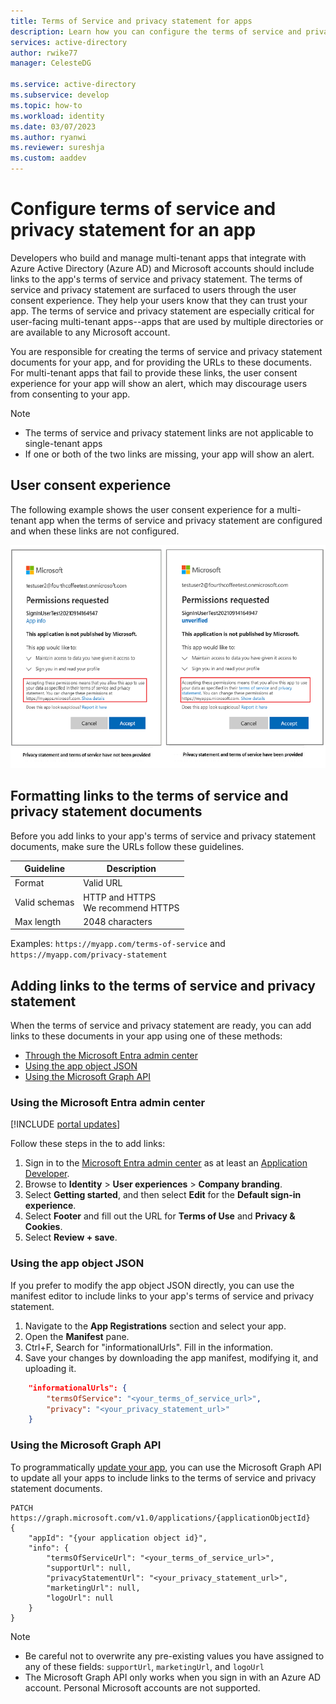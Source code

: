 ```yaml
---
title: Terms of Service and privacy statement for apps
description: Learn how you can configure the terms of service and privacy statement for apps registered to use Azure AD.
services: active-directory
author: rwike77
manager: CelesteDG

ms.service: active-directory
ms.subservice: develop
ms.topic: how-to
ms.workload: identity
ms.date: 03/07/2023
ms.author: ryanwi
ms.reviewer: sureshja
ms.custom: aaddev
---
```


# Configure terms of service and privacy statement for an app

Developers who build and manage multi-tenant apps that integrate with Azure Active Directory (Azure AD) and Microsoft accounts should include links to the app's terms of service and privacy statement. The terms of service and privacy statement are surfaced to users through the user consent experience. They help your users know that they can trust your app. The terms of service and privacy statement are especially critical for user-facing multi-tenant apps--apps that are used by multiple directories or are available to any Microsoft account.

You are responsible for creating the terms of service and privacy statement documents for your app, and for providing the URLs to these documents. For multi-tenant apps that fail to provide these links, the user consent experience for your app will show an alert, which may discourage users from consenting to your app.

> [!NOTE]
> * The terms of service and privacy statement links are not applicable to single-tenant apps
> * If one or both of the two links are missing, your app will show an alert.

## User consent experience

The following example shows the user consent experience for a multi-tenant app when the terms of service and privacy statement are configured and when these links are not configured.

![Screenshots with and without a privacy statement and terms of service provided](./media/howto-add-terms-of-service-privacy-statement/user-consent-exp-privacy-statement-terms-service.png)

## Formatting links to the terms of service and privacy statement documents

Before you add links to your app's terms of service and privacy statement documents, make sure the URLs follow these guidelines.

| Guideline     | Description                           |
|---------------|---------------------------------------|
| Format        | Valid URL                             |
| Valid schemas | HTTP and HTTPS<br/>We recommend HTTPS |
| Max length    | 2048 characters                       |

Examples: `https://myapp.com/terms-of-service` and `https://myapp.com/privacy-statement`

## Adding links to the terms of service and privacy statement

When the terms of service and privacy statement are ready, you can add links to these documents in your app using one of these methods:

* [Through the Microsoft Entra admin center](#entra-admin-center)
* [Using the app object JSON](#app-object-json)
* [Using the Microsoft Graph API](#msgraph-rest-api)

### <a name="entra-admin-center"></a>Using the Microsoft Entra admin center

[!INCLUDE [portal updates](~/articles/active-directory/includes/portal-update.md)]

Follow these steps in the to add links:

1. Sign in to the [Microsoft Entra admin center](https://entra.microsoft.com) as at least an [Application Developer](../roles/permissions-reference.md#application-developer).
1. Browse to **Identity** > **User experiences** > **Company branding**.
1. Select **Getting started**, and then select **Edit** for the **Default sign-in experience**.
1. Select **Footer** and fill out the URL for **Terms of Use** and **Privacy & Cookies**.
1. Select **Review + save**.

### <a name="app-object-json"></a>Using the app object JSON

If you prefer to modify the app object JSON directly, you can use the manifest editor to include links to your app's terms of service and privacy statement.

1. Navigate to the **App Registrations** section and select your app.
2. Open the **Manifest** pane.
3. Ctrl+F, Search for "informationalUrls". Fill in the information.
4. Save your changes by downloading the app manifest, modifying it, and uploading it.

```json
    "informationalUrls": { 
        "termsOfService": "<your_terms_of_service_url>", 
        "privacy": "<your_privacy_statement_url>" 
    }
```

### <a name="msgraph-rest-api"></a>Using the Microsoft Graph API

To programmatically [update your app](/graph/api/application-update), you can use the Microsoft Graph API to update all your apps to include links to the terms of service and privacy statement documents.

```
PATCH https://graph.microsoft.com/v1.0/applications/{applicationObjectId}
{ 
    "appId": "{your application object id}", 
    "info": { 
        "termsOfServiceUrl": "<your_terms_of_service_url>", 
        "supportUrl": null, 
        "privacyStatementUrl": "<your_privacy_statement_url>", 
        "marketingUrl": null, 
        "logoUrl": null 
    }
}
```

> [!NOTE]
> * Be careful not to overwrite any pre-existing values you have assigned to any of these fields: `supportUrl`, `marketingUrl`, and `logoUrl`
> * The Microsoft Graph API only works when you sign in with an Azure AD account. Personal Microsoft accounts are not supported.
